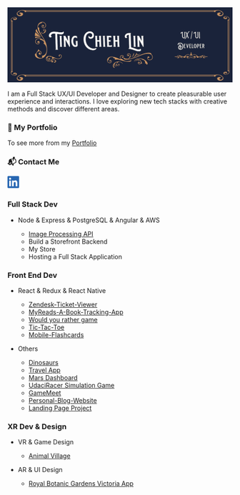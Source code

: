 <img src='./img/TCL-header.png' alt='TCL-header'/>

I am a Full Stack UX/UI Developer and Designer to create pleasurable user experience and interactions. I love exploring new tech stacks with creative methods and discover different areas.

### 💼  My Portfolio

To see more from my [Portfolio](https://tingchiehlin.com/)

### 📬  Contact Me 

<a href="https://www.linkedin.com/in/cooloojayoo/" title="Linked-in"><img src='./img/linkedIn.png' alt='linkedIn' width="26" height="27"/></a>

### Full Stack Dev

- Node & Express & PostgreSQL & Angular & AWS
  
  - [Image Processing API](https://github.com/TingChiehLin/image-processing-api)
  - Build a Storefront Backend
  - My Store
  - Hosting a Full Stack Application

### Front End Dev

- React & Redux & React Native

    - [Zendesk-Ticket-Viewer](https://github.com/TingChiehLin/Zendesk-TicketViewer)
    - [MyReads-A-Book-Tracking-App](https://github.com/TingChiehLin/MyReads-A-Book-Tracking-App)
    - [Would you rather game](https://github.com/TingChiehLin/Would-You-Rather-Game)
    - [Tic-Tac-Toe](https://github.com/TingChiehLin/Tic-Tac-Toe)
    - [Mobile-Flashcards](https://github.com/TingChiehLin/Mobile-Flashcards)

- Others

    - [Dinosaurs](https://github.com/TingChiehLin/Dinosaurs)
    - [Travel App](https://github.com/TingChiehLin/Travel-App)
    - [Mars Dashboard](https://github.com/TingChiehLin/Mars-Dashboard)
    - [UdaciRacer Simulation Game](https://github.com/TingChiehLin/UdaciRacer-Sim)
    - [GameMeet](https://gamemeet.vercel.app/)
    - [Personal-Blog-Website](https://github.com/TingChiehLin/Personal-Blog-Website)
    - [Landing Page Project](https://github.com/TingChiehLin/Landing-Page)

### XR Dev & Design

- VR & Game Design
  
  - [Animal Village](https://tingchiehlin.com/animalvillage)
  
- AR & UI Design
  
  - [Royal Botanic Gardens Victoria App](https://tingchiehlin.com/royalbotanicgarden)

